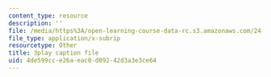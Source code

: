 ```yaml
---
content_type: resource
description: ''
file: /media/https%3A/open-learning-course-data-rc.s3.amazonaws.com/24-912-black-matters-introduction-to-black-studies-spring-2017/4de599cce26aeac0d09242d3a3e3ce64_sY-Hxq1-_Xo.srt
file_type: application/x-subrip
resourcetype: Other
title: 3play caption file
uid: 4de599cc-e26a-eac0-d092-42d3a3e3ce64
---
```

